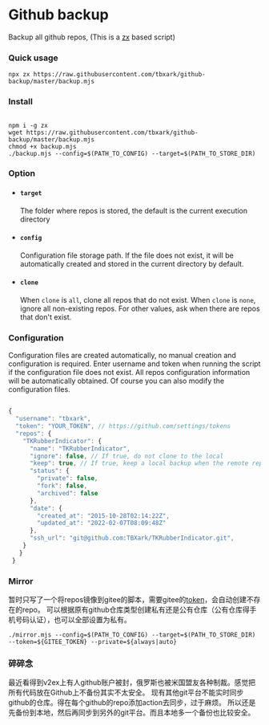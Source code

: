 # Github backup

Backup all github repos, (This is a [zx](https://github.com/google/zx) based script)


### Quick usage

```shell
npx zx https://raw.githubusercontent.com/tbxark/github-backup/master/backup.mjs
```


### Install


```shell

npm i -g zx
wget https://raw.githubusercontent.com/tbxark/github-backup/master/backup.mjs
chmod +x backup.mjs
./backup.mjs --config=$(PATH_TO_CONFIG) --target=$(PATH_TO_STORE_DIR)
```


### Option

- #### `target` 
  The folder where repos is stored, the default is the current execution directory
  
- #### `config`
  Configuration file storage path. If the file does not exist, it will be automatically created and stored in the current directory by default.
  
- #### `clone`
  When `clone` is `all`, clone all repos that do not exist. When `clone` is `none`, ignore all non-existing repos. For other values, ask when there are repos that don't exist.
  
  
### Configuration

Configuration files are created automatically, no manual creation and configuration is required. Enter username and token when running the script if the configuration file does not exist. All repos configuration information will be automatically obtained. Of course you can also modify the configuration files.

```js

{
  "username": "tbxark",
  "token": "YOUR_TOKEN", // https://github.com/settings/tokens
  "repos": {
    "TKRubberIndicator": {
      "name": "TKRubberIndicator",
      "ignore": false, // If true, do not clone to the local
      "keep": true, // If true, keep a local backup when the remote repo is deleted
      "status": {
        "private": false,
        "fork": false,
        "archived": false
      },
      "date": {
        "created_at": "2015-10-28T02:14:22Z",
        "updated_at": "2022-02-07T08:09:48Z"
      },
      "ssh_url": "git@github.com:TBXark/TKRubberIndicator.git",
    }
   }
 }
```

### Mirror

暂时只写了一个将repos镜像到gitee的脚本，需要gitee的[token](https://gitee.com/profile/personal_access_tokens)，会自动创建不存在的repo。
可以根据原有github仓库类型创建私有还是公有仓库（公有仓库得手机号码认证），也可以全部设置为私有。
```shell
./mirror.mjs --config=$(PATH_TO_CONFIG) --target=$(PATH_TO_STORE_DIR) --token=${GITEE_TOKEN} --private=${always|auto}
```


### 碎碎念

最近看得到v2ex上有人github账户被封，俄罗斯也被米国盟友各种制裁。感觉把所有代码放在Github上不备份其实不太安全。
现有其他git平台不能实时同步github的仓库。得在每个github的repo添加action去同步，过于麻烦。
所以还是先备份到本地，然后再同步到另外的git平台。而且本地多一个备份也比较安全。
